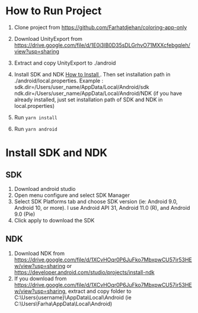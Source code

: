 
# How to Run Project

1. Clone project from
https://github.com/Farhatdjehan/coloring-app-only

2. Download UnityExport from https://drive.google.com/file/d/1E0j3lB0D35sDLGrhvO71MXXcfebgqleh/view?usp=sharing

3. Extract and copy UnityExport to ./android

4. Install SDK and NDK [How to Install ](#install-sdk-and-ndk). 
Then set installation path in ./android/local.properties.
Example :
sdk.dir=/Users/user_name/AppData/Local/Android/sdk
ndk.dir=/Users/user_name/AppData/Local/Android/NDK
(if you have already installed, just set installation path of SDK and NDK in local.properties)

5. Run ```yarn install```

6. Run ```yarn android```


# Install SDK and NDK

## SDK
1. Download android studio
2. Open menu configure and select SDK Manager
3. Select SDK Platforms tab and choose SDK version (ie: Android 9.0, Android 10, or more). I use Android API 31, Android 11.0 (R), and Android 9.0 (Pie)
4. Click apply to download the SDK

## NDK
1. Download NDK from https://drive.google.com/file/d/1XCvHOqr0P6JuFko7MbxpwCU57ir53HEw/view?usp=sharing or https://developer.android.com/studio/projects/install-ndk
2. If you download from https://drive.google.com/file/d/1XCvHOqr0P6JuFko7MbxpwCU57ir53HEw/view?usp=sharing, extract and copy folder to C:\Users\{username}\AppData\Local\Android (ie C:\Users\Farha\AppData\Local\Android)